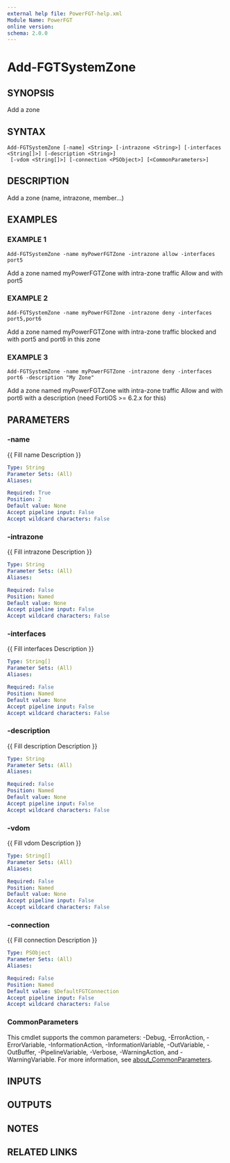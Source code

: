 ```yaml
---
external help file: PowerFGT-help.xml
Module Name: PowerFGT
online version:
schema: 2.0.0
---
```


# Add-FGTSystemZone

## SYNOPSIS
Add a zone

## SYNTAX

```
Add-FGTSystemZone [-name] <String> [-intrazone <String>] [-interfaces <String[]>] [-description <String>]
 [-vdom <String[]>] [-connection <PSObject>] [<CommonParameters>]
```

## DESCRIPTION
Add a zone (name, intrazone, member...)

## EXAMPLES

### EXAMPLE 1
```
Add-FGTSystemZone -name myPowerFGTZone -intrazone allow -interfaces port5
```

Add a zone named myPowerFGTZone with intra-zone traffic Allow and with port5

### EXAMPLE 2
```
Add-FGTSystemZone -name myPowerFGTZone -intrazone deny -interfaces port5,port6
```

Add a zone named myPowerFGTZone with intra-zone traffic blocked and with port5 and port6 in this zone

### EXAMPLE 3
```
Add-FGTSystemZone -name myPowerFGTZone -intrazone deny -interfaces port6 -description "My Zone"
```

Add a zone named myPowerFGTZone with intra-zone traffic Allow and with port6 with a description (need FortiOS \>= 6.2.x for this)

## PARAMETERS

### -name
{{ Fill name Description }}

```yaml
Type: String
Parameter Sets: (All)
Aliases:

Required: True
Position: 2
Default value: None
Accept pipeline input: False
Accept wildcard characters: False
```

### -intrazone
{{ Fill intrazone Description }}

```yaml
Type: String
Parameter Sets: (All)
Aliases:

Required: False
Position: Named
Default value: None
Accept pipeline input: False
Accept wildcard characters: False
```

### -interfaces
{{ Fill interfaces Description }}

```yaml
Type: String[]
Parameter Sets: (All)
Aliases:

Required: False
Position: Named
Default value: None
Accept pipeline input: False
Accept wildcard characters: False
```

### -description
{{ Fill description Description }}

```yaml
Type: String
Parameter Sets: (All)
Aliases:

Required: False
Position: Named
Default value: None
Accept pipeline input: False
Accept wildcard characters: False
```

### -vdom
{{ Fill vdom Description }}

```yaml
Type: String[]
Parameter Sets: (All)
Aliases:

Required: False
Position: Named
Default value: None
Accept pipeline input: False
Accept wildcard characters: False
```

### -connection
{{ Fill connection Description }}

```yaml
Type: PSObject
Parameter Sets: (All)
Aliases:

Required: False
Position: Named
Default value: $DefaultFGTConnection
Accept pipeline input: False
Accept wildcard characters: False
```

### CommonParameters
This cmdlet supports the common parameters: -Debug, -ErrorAction, -ErrorVariable, -InformationAction, -InformationVariable, -OutVariable, -OutBuffer, -PipelineVariable, -Verbose, -WarningAction, and -WarningVariable. For more information, see [about_CommonParameters](http://go.microsoft.com/fwlink/?LinkID=113216).

## INPUTS

## OUTPUTS

## NOTES

## RELATED LINKS
